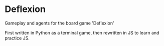# Deflexion
 Gameplay and agents for the board game 'Deflexion'
 
 First written in Python as a terminal game, then rewritten in JS to learn and practice JS.
